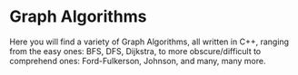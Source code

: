 # Graph Algorithms

Here you will find a variety of Graph Algorithms, all written in C++, ranging from the easy ones: BFS, DFS, Dijkstra, to more obscure/difficult to comprehend ones: Ford-Fulkerson, Johnson, and many, many more.
